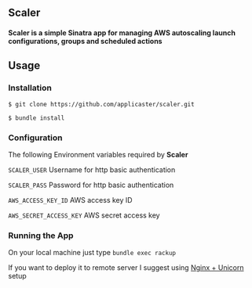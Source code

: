 Scaler
------
#### Scaler is a simple Sinatra app for managing AWS autoscaling launch configurations, groups and scheduled actions

Usage
------

### Installation

```
$ git clone https://github.com/applicaster/scaler.git
```

```
$ bundle install
```

### Configuration

The following Environment variables required by **Scaler**

```SCALER_USER``` Username for http basic authentication

```SCALER_PASS``` Password for http basic authentication

```AWS_ACCESS_KEY_ID``` AWS access key ID

```AWS_SECRET_ACCESS_KEY``` AWS secret access key

### Running the App

On your local machine just type ```bundle exec rackup```

If you want to deploy it to remote server I suggest using [Nginx + Unicorn](https://github.com/zzak/sinatra-recipes/blob/master/deployment/nginx_proxied_to_unicorn.md) setup
